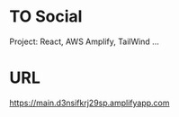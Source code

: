# TO Social

Project: React, AWS Amplify, TailWind ...

# URL
https://main.d3nsifkrj29sp.amplifyapp.com 